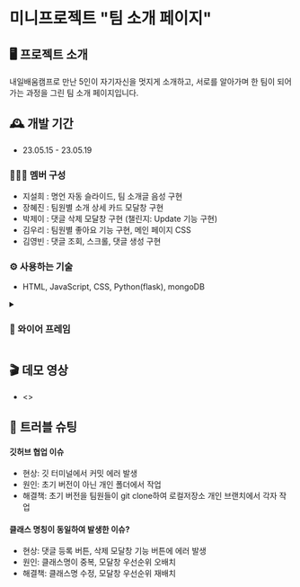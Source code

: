 # 미니프로젝트 "팀 소개 페이지" 
## 🖥️ 프로젝트 소개
내일배움캠프로 만난 5인이 자기자신을 멋지게 소개하고, 서로를 알아가며 한 팀이 되어가는 과정을 그린 팀 소개 페이지입니다.
<br>

## 🕰️ 개발 기간
* 23.05.15 - 23.05.19

### 🧑‍🤝‍🧑 멤버 구성
- 지설희 : 명언 자동 슬라이드, 팀 소개글 음성 구현
- 장혜진 : 팀원별 소개 상세 카드 모달창 구현 
- 박제이 : 댓글 삭제 모달창 구현 (챌린지: Update 기능 구현)
- 김우리 : 팀원별 좋아요 기능 구현, 메인 페이지 CSS
- 김영빈 : 댓글 조회, 스크롤, 댓글 생성 구현 

### ⚙️ 사용하는 기술
- HTML, JavaScript, CSS, Python(flask), mongoDB

<details>
  <summary><h3> 🎨 와이어 프레임</h3></summary>
<div markdown="1">       
![ourTeamPage_와이어 프레임](https://github.com/jei1211/team_mini/assets/120562771/30065040-9048-456e-9158-d36f38f70138)
</div>
</details>

## 🎬 데모 영상
* <>

## 📌 트러블 슈팅
#### 깃허브 협업 이슈
- 현상: 깃 터미널에서 커밋 에러 발생
- 원인: 초기 버전이 아닌 개인 폴더에서 작업
- 해결책: 초기 버전을 팀원들이 git clone하여 로컬저장소 개인 브랜치에서 각자 작업
#### 클래스 명칭이 동일하여 발생한 이슈?
- 현상: 댓글 등록 버튼, 삭제 모달창 기능 버튼에 에러 발생
- 원인: 클래스명이 중복, 모달창 우선순위 오배치
- 해결책: 클래스명 수정, 모달창 우선순위 재배치
